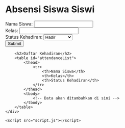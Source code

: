 <!DOCTYPE html>
<html lang="en">
<head>
    <meta charset="UTF-8">
    <meta name="viewport" content="width=device-width, initial-scale=1.0">
    <title>Aplikasi Absensi Siswa Siswi</title>
    <link rel="stylesheet" href="styles.css">
</head>
<body>
    <div class="container">
        <h1>Absensi Siswa Siswi</h1>
        <form id="attendanceForm">
            <div class="form-group">
                <label for="name">Nama Siswa:</label>
                <input type="text" id="name" name="name" required>
            </div>
            <div class="form-group">
                <label for="class">Kelas:</label>
                <input type="text" id="class" name="class" required>
            </div>
            <div class="form-group">
                <label for="status">Status Kehadiran:</label>
                <select id="status" name="status" required>
                    <option value="Hadir">Hadir</option>
                    <option value="Tidak Hadir">Tidak Hadir</option>
                </select>
            </div>
            <button type="submit">Submit</button>
        </form>

        <h2>Daftar Kehadiran</h2>
        <table id="attendanceList">
            <thead>
                <tr>
                    <th>Nama Siswa</th>
                    <th>Kelas</th>
                    <th>Status Kehadiran</th>
                </tr>
            </thead>
            <tbody>
                <!-- Data akan ditambahkan di sini -->
            </tbody>
        </table>
    </div>

    <script src="script.js"></script>
</body>
</html>

